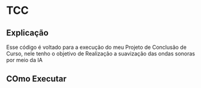 # TCC


## Explicação

Esse código é voltado para a execução do meu Projeto de Conclusão de Curso, nele tenho o objetivo de Realização a suavização das ondas sonoras por meio da IA

## COmo Executar

